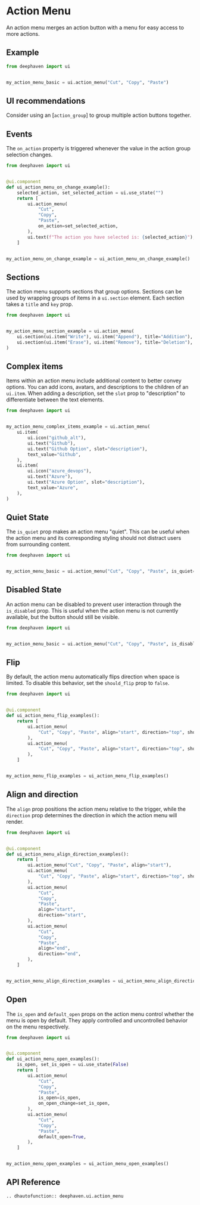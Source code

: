 # Action Menu

An action menu merges an action button with a menu for easy access to more actions.

## Example

```python
from deephaven import ui


my_action_menu_basic = ui.action_menu("Cut", "Copy", "Paste")
```

## UI recommendations

Consider using an [`action_group`] to group multiple action buttons together. 


## Events

The `on_action` property is triggered whenever the value in the action group selection changes.

```python
from deephaven import ui


@ui.component
def ui_action_menu_on_change_example():
    selected_action, set_selected_action = ui.use_state("")
    return [
        ui.action_menu(
            "Cut",
            "Copy",
            "Paste",
            on_action=set_selected_action,
        ),
        ui.text(f"The action you have selected is: {selected_action}"),
    ]


my_action_menu_on_change_example = ui_action_menu_on_change_example()
```


## Sections

The action menu supports sections that group options. Sections can be used by wrapping groups of items in a `ui.section` element. Each section takes a `title` and `key` prop.

```python
from deephaven import ui


my_action_menu_section_example = ui.action_menu(
    ui.section(ui.item("Write"), ui.item("Append"), title="Addition"),
    ui.section(ui.item("Erase"), ui.item("Remove"), title="Deletion"),
)
```


## Complex items

Items within an action menu include additional content to better convey options. You can add icons, avatars, and descriptions to the children of an `ui.item`. When adding a description, set the `slot` prop to "description" to differentiate between the text elements.


```python
from deephaven import ui


my_action_menu_complex_items_example = ui.action_menu(
    ui.item(
        ui.icon("github_alt"),
        ui.text("Github"),
        ui.text("Github Option", slot="description"),
        text_value="Github",
    ),
    ui.item(
        ui.icon("azure_devops"),
        ui.text("Azure"),
        ui.text("Azure Option", slot="description"),
        text_value="Azure",
    ),
)
```


## Quiet State

The `is_quiet` prop makes an action menu "quiet". This can be useful when the action menu and its corresponding styling should not distract users from surrounding content.


```python
from deephaven import ui


my_action_menu_basic = ui.action_menu("Cut", "Copy", "Paste", is_quiet=True)
```


## Disabled State

An action menu can be disabled to prevent user interaction through the `is_disabled` prop. This is useful when the action menu is not currently available, but the button should still be visible.


```python
from deephaven import ui


my_action_menu_basic = ui.action_menu("Cut", "Copy", "Paste", is_disabled=True)
```


## Flip

By default, the action menu automatically flips direction when space is limited. To disable this behavior, set the `should_flip` prop to `false`.

```python
from deephaven import ui


@ui.component
def ui_action_menu_flip_examples():
    return [
        ui.action_menu(
            "Cut", "Copy", "Paste", align="start", direction="top", should_flip=True
        ),
        ui.action_menu(
            "Cut", "Copy", "Paste", align="start", direction="top", should_flip=False
        ),
    ]


my_action_menu_flip_examples = ui_action_menu_flip_examples()
```


## Align and direction

The `align` prop positions the action menu relative to the trigger, while the `direction` prop determines the direction in which the action menu will render.


```python
from deephaven import ui


@ui.component
def ui_action_menu_align_direction_examples():
    return [
        ui.action_menu("Cut", "Copy", "Paste", align="start"),
        ui.action_menu(
            "Cut", "Copy", "Paste", align="start", direction="top", should_flip=False
        ),
        ui.action_menu(
            "Cut",
            "Copy",
            "Paste",
            align="start",
            direction="start",
        ),
        ui.action_menu(
            "Cut",
            "Copy",
            "Paste",
            align="end",
            direction="end",
        ),
    ]


my_action_menu_align_direction_examples = ui_action_menu_align_direction_examples()
```


## Open

The `is_open` and `default_open` props on the action menu control whether the menu is open by default. They apply controlled and uncontrolled behavior on the menu respectively.


```python
from deephaven import ui


@ui.component
def ui_action_menu_open_examples():
    is_open, set_is_open = ui.use_state(False)
    return [
        ui.action_menu(
            "Cut",
            "Copy",
            "Paste",
            is_open=is_open,
            on_open_change=set_is_open,
        ),
        ui.action_menu(
            "Cut",
            "Copy",
            "Paste",
            default_open=True,
        ),
    ]


my_action_menu_open_examples = ui_action_menu_open_examples()
```



## API Reference

```{eval-rst}
.. dhautofunction:: deephaven.ui.action_menu
```


